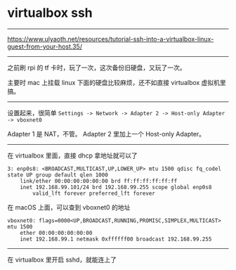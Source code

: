 # virtualbox ssh

---

https://www.ulyaoth.net/resources/tutorial-ssh-into-a-virtualbox-linux-guest-from-your-host.35/

---

之前刷 rpi 的 tf 卡时，玩了一次，这次备份旧硬盘，又玩了一次。

主要时 mac 上挂载 linux 下面的硬盘比较麻烦，还不如直接 virtualbox 虚拟机里搞。

---

设置起来，很简单 `Settings -> Network -> Adapter 2 -> Host-only Adapter -> vboxnet0`

Adapter 1 是 NAT，不管。
Adapter 2 里加上一个 Host-only Adapter。

---

在 virtualbox 里面，直接 dhcp 拿地址就可以了

```
3: enp0s8: <BROADCAST,MULTICAST,UP,LOWER_UP> mtu 1500 qdisc fq_codel state UP group default qlen 1000
	link/ether 00:00:00:00:00:00 brd ff:ff:ff:ff:ff:ff
	inet 192.168.99.101/24 brd 192.168.99.255 scope global enp0s8
		valid_lft forever preferred_lft forever
```

在 macOS 上面，可以查到 vboxnet0 的地址

```
vboxnet0: flags=0000<UP,BROADCAST,RUNNING,PROMISC,SIMPLEX,MULTICAST> mtu 1500
	ether 00:00:00:00:00:00
	inet 192.168.99.1 netmask 0xffffff00 broadcast 192.168.99.255
```

---

在 virtualbox 里开启 sshd，就能连上了
